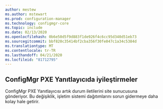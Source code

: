 ```yaml
---
author: mestew
ms.author: mstewart
ms.prod: configuration-manager
ms.technology: configmgr-core
ms.topic: include
ms.date: 02/13/2020
ms.openlocfilehash: 0b6e50d5f9d883f1de926f4c6cc95d340d51eb73
ms.sourcegitcommit: bbf820c35414bf2cba356f30fe047c1a34c5384d
ms.translationtype: MT
ms.contentlocale: tr-TR
ms.lasthandoff: 04/21/2020
ms.locfileid: "81712795"
---
```

## <a name="improvements-to-the-configmgr-pxe-responder"></a><a name="bkmk_pxe"></a>ConfigMgr PXE Yanıtlayıcıda iyileştirmeler 
<!--5568051 & 5528656-->
ConfigMgr PXE Yanıtlayıcısı artık durum iletilerini site sunucusuna gönderiyor. Bu değişiklik, işletim sistemi dağıtımlarını sorun gidermeye daha kolay hale getirir.  
